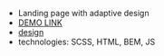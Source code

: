 - Landing page with adaptive design
- [DEMO LINK](https://io-med.github.io/landing-Miami/)
- [design](https://www.figma.com/file/nHz8bflIwJaWP3P99vKTH5/miami_home_new?node-id=16033%3A3)
- technologies:  SCSS, HTML, BEM, JS
